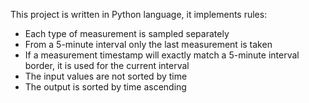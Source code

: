 This project is written in Python language, it implements rules:
- Each type of measurement is sampled separately
- From a 5-minute interval only the last measurement is taken
- If a measurement timestamp will exactly match a 5-minute interval border, it is used for
the current interval
- The input values are not sorted by time
- The output is sorted by time ascending
